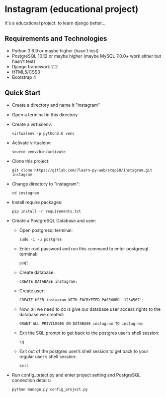 # Instagram (educational project)
It's a educational project. to learn django better...

## Requirements and Technologies
- Python 3.6.9 or maybe higher (hasn't test)
- PostgreSQL 10.12 or maybe higher (maybe MySQL 7.0.0+ work either but hasn't test)
- Django framework 2.2
- HTML5/CSS3
- Bootstrap 4

## Quick Start
- Create a directory and name it "instagram"
- Open a terminal in this directory
- Create a virtualenv:

    `virtualenv -p python3.6 venv`

- Activate virtualenv:

    `source venv/bin/activate`
    
- Clone this project:

    `git clone https://gitlab.com/7learn-py-web/step10/instagram.git instagram`

- Change directory to "instagram":

    `cd instagram`

- Install require packages:

    `pip install -r requirements.txt`
    
- Create a PostgreSQL Database and user:
    - Open postgresql terminal:
    
        `sudo -i -u postgres`

    - Enter root password and run this command to enter postgresql terminal:
    
        `psql`

    - Create database:
    
        `CREATE DATABASE instagram;`
        
    - Create user:
    
        `CREATE USER instagram WITH ENCRYPTED PASSWORD '1234567';`
        
    - Now, all we need to do is give our database user access rights to the database we created:

        `GRANT ALL PRIVILEGES ON DATABASE instagram TO instagram;`
        
    - Exit the SQL prompt to get back to the postgres user’s shell session:

        `\q`
        
    - Exit out of the postgres user’s shell session to get back to your regular user’s shell session:

        `exit`

- Run config_prject.py and enter project setting and PostgreSQL connection details:

    `python manage.py config_project.py`
